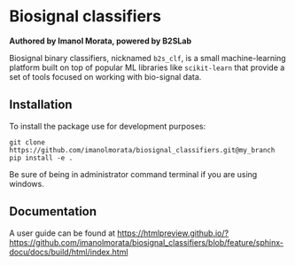 # Biosignal classifiers
**Authored by Imanol Morata, powered by B2SLab**

Biosignal binary classifiers, nicknamed `b2s_clf`, is a small machine-learning platform built on top 
of popular ML libraries like `scikit-learn` that provide a set of tools focused on working with 
bio-signal data.

## Installation

To install the package use for development purposes:

```
git clone https://github.com/imanolmorata/biosignal_classifiers.git@my_branch
pip install -e .

```

Be sure of being in administrator command terminal if you are using windows.

## Documentation

A user guide can be found at https://htmlpreview.github.io/?https://github.com/imanolmorata/biosignal_classifiers/blob/feature/sphinx-docu/docs/build/html/index.html
